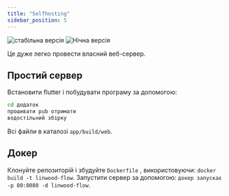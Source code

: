 ```yaml
---
title: "Selfhosting"
sidebar_position: 5
---
```


![стабільна версія](https://img.shields.io/badge/dynamic/yaml?color=c4840d&label=Stable&query=%24.version&url=https%3A%2F%2Fraw.githubusercontent.com%2FLinwoodDev%2FFlow%2Fstable%2Fapp%2Fpubspec.yaml&style=for-the-badge) ![Нічна версія](https://img.shields.io/badge/dynamic/yaml?color=f7d28c&label=Nightly&query=%24.version&url=https%3A%2F%2Fraw.githubusercontent.com%2FLinwoodDev%2FFlow%2Fnightly%2Fapp%2Fpubspec.yaml&style=for-the-badge)

Це дуже легко провести власний веб-сервер.

## Простий сервер

Встановити flutter і побудувати програму за допомогою:

```bash
cd додаток
прошивати pub отримати
водостільний збірку
```

Всі файли в каталозі `app/build/web`.

## Докер

Клонуйте репозиторій і збудуйте `Dockerfile` , використовуючи: `docker build -t linwood-flow`. Запустити сервер за допомогою: `докер запускає -p 80:8080 -d linwood-flow`.
